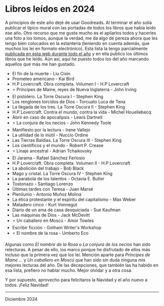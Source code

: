 
# Libros leídos en 2024


A principios de este año dejé de usar Goodreads. Al terminar el año solía publicar el típico mural con las portadas de todos los libros que había leído ese año. Otro recurso que me gusta mucho es el apilarlos todos y hacerles una foto a los lomos, aunque la verdad, me da algo de pereza ahora que les tengo bien colocados en la estantería (teniendo en cuenta además, que muchos los leí en formato electrónico). Esta lista la tengo parcialmente [publicada en esta web durante todo el año](https://panicerror.org/books.html) y en ella publico los últimos libros que he leído. Aún así, aquí he puesto todos los del año marcando aquellos que más me han gustado.



* El fin de la muerte - Liu Cixin
* Prometeo americano - Kai Bird
* H.P Lovercraft. Obra completa. Volumen I - H.P Lovercraft
* ⭐ Príncipes de Maine, reyes de Nueva Inglaterra - John Irving
* El pistolero. La Torre Oscura I - Stephen King
* Los renglones torcidos de Dios - Torcuato Luca de Tena
* La llegada de los tres. La Torre Oscura II - Stephen King
* H.P Lovercraft. Contra el mundo, contra la vida -  Michel Houellebecq
* Abrir en caso de apocalipsis - Lewis Dartnell
* ⭐ La conjura de los necios - John Kennedy Toole
* Manifiesto por la lectura - Irene Vallejo
* La utilidad de lo inútil - Nuccio Ordine
* Las Tierras Baldías. La Torre Oscura III - Stephen King
* Los científicos y el mundo - Robert P. Crease
* ⭐ Linaje ancestral - Adrian Tchaikovsky
* El Jarama - Rafael Sánchez Ferlosio
* H.P Lovercraft. Obra completa. Volumen II - H.P Lovercraft
* La abolición del trabajo - Bob Black
* Mago y cristal. La Torre Oscura IV - Stephen King
* La parabola de los talentos - Octavia E. Butler
* Tostonazo - Santiago Lorenzo
* Últimas tardes con Teresa - Juan Marsé
* Plenilunio - Antonio Muñoz Molina
* La ética protestante y el espíritu del capitalismo - Max Weber
* Matadero cinco - Kurt Vonnegut
* Diario de un ama de casa desquiciada - Sue Kaufman
* Las máquinas de Dios - Jack McDevitt
* ⭐ Un caballero en Moscú - Amor Towles
* Escribir ficción - Gotham Writer's Workshop
* ⭐ El nombre de la rosa - Umberto Eco


Algunas como *El nombre de la Rosa* o *La conjura de los necios* han sido relecturas. A pesar de ello, los marco porque he disfrutado de ellos más incluso que la primera vez que los leí. Mención aparte para *Príncipes de Maine ...* y *Un caballero en Moscú* que han sido sin duda ninguna mis mejores lecturas del año. De las decepciones, que también las ha habido en esa lista, prefiero no hablar mucho. Mejor olvidar y a otra cosa.

Y por supuesto, aprovecho para felicitaros la Navidad y el año nuevo a todos. ¡Feliz Navidad!


---

Diciembre 2024
